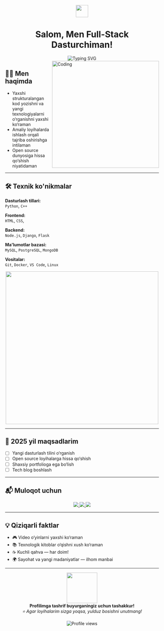 <div align="center">
  <img src="https://media.giphy.com/media/hvRJCLFzcasrR4ia7z/giphy.gif" width="40px"/>
  <h1>Salom, Men Full-Stack Dasturchiman!</h1>
  <img src="https://readme-typing-svg.herokuapp.com?font=Fira+Code&duration=3000&pause=1000&color=36BCF7&center=true&width=435&lines=Full-Stack+Developer;Open+Source+Enthusiast;Yangi+Texnologiyalar+Muhlisi" alt="Typing SVG" />
</div>

<img align="right" alt="Coding" width="350" src="https://media.giphy.com/media/qgQUggAC3Pfv687qPC/giphy.gif">

## 👨‍💻 Men haqimda

- Yaxshi strukturalangan kod yozishni va yangi texnologiyalarni o‘rganishni yaxshi ko‘raman
- Amaliy loyihalarda ishlash orqali tajriba oshirishga intilaman
- Open source dunyosiga hissa qo‘shish niyatidaman

---

## 🛠️ Texnik ko'nikmalar

**Dasturlash tillari:**  
`Python`,  `C++`

**Frontend:**  
`HTML`, `CSS`, 

**Backend:**  
`Node.js`, `Django`, `Flask`

**Ma'lumotlar bazasi:**  
`MySQL`, `PostgreSQL`, `MongoDB`

**Vositalar:**  
`Git`, `Docker`, `VS Code`, `Linux`

<div align="center">
  <img src="https://media.giphy.com/media/SWoSkN6DxTszqIKEqv/giphy.gif" width="500" />
</div>

---

## 🎯 2025 yil maqsadlarim

- [ ] Yangi dasturlash tilini o‘rganish  
- [ ] Open source loyihalarga hissa qo‘shish  
- [ ] Shaxsiy portfolioga ega bo‘lish  
- [ ] Tech blog boshlash  

---

## 📬 Muloqot uchun

<div align="center">
  <a href="mailto:itpark310@gmail.com">
    <img src="https://img.shields.io/badge/Gmail-D14836?style=for-the-badge&logo=gmail&logoColor=white"/>
  </a>
  <a href="https://t.me/Google_activity">
    <img src="https://img.shields.io/badge/Telegram-26A5E4?style=for-the-badge&logo=telegram&logoColor=white"/>
  </a>
  <a href="https://instagram.com/baydjayev__">
    <img src="https://img.shields.io/badge/Instagram-E4405F?style=for-the-badge&logo=instagram&logoColor=white"/>
  </a>
</div>

---

## 💡 Qiziqarli faktlar

- 🎮 Video o‘yinlarni yaxshi ko‘raman  
- 📚 Texnologik kitoblar o‘qishni xush ko‘raman  
- ☕ Kuchli qahva — har doim!  
- 🌍 Sayohat va yangi madaniyatlar — ilhom manbai  

---

<div align="center">
  <img src="https://media.giphy.com/media/jpVnC65DmYeyRL4LHS/giphy.gif" width="100"/>
  <br/>
  <b>Profilimga tashrif buyurganingiz uchun tashakkur!</b><br/>
  <em>⭐️ Agar loyihalarim sizga yoqsa, yulduz bosishni unutmang!</em><br/><br/>
  <img src="https://komarev.com/ghpvc/?username=YOUR_USERNAME&label=Profil%20ko‘rishlar&color=0e75b6&style=flat" alt="Profile views" />
</div>
